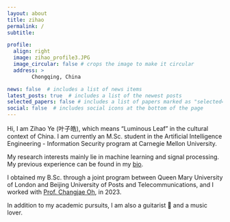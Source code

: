 ```yaml
---
layout: about
title: zihao
permalink: /
subtitle: 

profile:
  align: right
  image: zihao_profile3.JPG
  image_circular: false # crops the image to make it circular
  address: > 
        Chongqing, China

news: false  # includes a list of news items
latest_posts: true  # includes a list of the newest posts
selected_papers: false # includes a list of papers marked as "selected={true}"
social: false  # includes social icons at the bottom of the page
---
```


Hi, I am Zihao Ye (叶子皓), which means “Luminous Leaf” in the cultural context of China. I am currently an M.Sc. student in the Artificial Intelligence Engineering - Information Security program at Carnegie Mellon University.

My research interests mainly lie in machine learning and signal processing. My previous experience can be found in my [bio](/cv/).

I obtained my B.Sc. through a joint program between Queen Mary University of London and Beijing University of Posts and Telecommunications, and I worked with [Prof. Changjae Oh](http://eecs.qmul.ac.uk/~coh/index.html), in 2023.

In addition to my academic pursuits, I am also a guitarist 🎸 and a music lover.